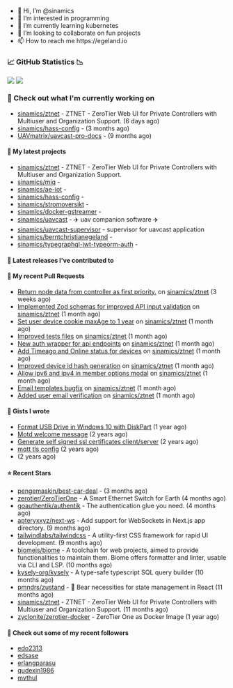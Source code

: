 <p align="center">
  <ul>
    <li>👋 Hi, I’m @sinamics</li>
    <li>👀 I’m interested in programming</li>
    <li>🌱 I’m currently learning kubernetes</li>
    <li>💞️ I’m looking to collaborate on fun projects</li>
    <li>📫 How to reach me https://egeland.io</li>
  </ul>
</p>

### 📈 GitHub Statistics 📉
<img align="center" src="https://githubreadme.egeland.io/?username=sinamics&show_icons=true&theme=ayu-mirage" />
<img align="center" src="https://githubreadme.egeland.io/top-langs/?username=sinamics&theme=ayu-mirage&layout=compact" />

### 👷 Check out what I'm currently working on

- [sinamics/ztnet](https://github.com/sinamics/ztnet) - ZTNET - ZeroTier Web UI for Private Controllers with Multiuser and Organization Support. (6 days ago)
- [sinamics/hass-config](https://github.com/sinamics/hass-config) -  (3 months ago)
- [UAVmatrix/uavcast-pro-docs](https://github.com/UAVmatrix/uavcast-pro-docs) -  (9 months ago)

#### 🌱 My latest projects

- [sinamics/ztnet](https://github.com/sinamics/ztnet) - ZTNET - ZeroTier Web UI for Private Controllers with Multiuser and Organization Support.
- [sinamics/miq](https://github.com/sinamics/miq) - 
- [sinamics/ae-iot](https://github.com/sinamics/ae-iot) - 
- [sinamics/hass-config](https://github.com/sinamics/hass-config) - 
- [sinamics/stromoversikt](https://github.com/sinamics/stromoversikt) - 
- [sinamics/docker-gstreamer](https://github.com/sinamics/docker-gstreamer) - 
- [sinamics/uavcast](https://github.com/sinamics/uavcast) - ✈️ uav companion software ✈️
- [sinamics/uavcast-supervisor](https://github.com/sinamics/uavcast-supervisor) - supervisor for uavcast application
- [sinamics/berntchristianegeland](https://github.com/sinamics/berntchristianegeland) - 
- [sinamics/typegraphql-jwt-typeorm-auth](https://github.com/sinamics/typegraphql-jwt-typeorm-auth) - 

#### 🔭 Latest releases I've contributed to


#### 🔨 My recent Pull Requests

- [Return node data from controller as first priority.](https://github.com/sinamics/ztnet/pull/548) on [sinamics/ztnet](https://github.com/sinamics/ztnet) (3 weeks ago)
- [Implemented Zod schemas for improved API input validation](https://github.com/sinamics/ztnet/pull/538) on [sinamics/ztnet](https://github.com/sinamics/ztnet) (1 month ago)
- [Set user device cookie maxAge to 1 year](https://github.com/sinamics/ztnet/pull/537) on [sinamics/ztnet](https://github.com/sinamics/ztnet) (1 month ago)
- [Improved tests files](https://github.com/sinamics/ztnet/pull/536) on [sinamics/ztnet](https://github.com/sinamics/ztnet) (1 month ago)
- [New auth wrapper for api endpoints](https://github.com/sinamics/ztnet/pull/535) on [sinamics/ztnet](https://github.com/sinamics/ztnet) (1 month ago)
- [Add Timeago and Online status for devices](https://github.com/sinamics/ztnet/pull/534) on [sinamics/ztnet](https://github.com/sinamics/ztnet) (1 month ago)
- [Improved device id hash generation](https://github.com/sinamics/ztnet/pull/530) on [sinamics/ztnet](https://github.com/sinamics/ztnet) (1 month ago)
- [Allow ipv6 and ipv4 in member options modal](https://github.com/sinamics/ztnet/pull/529) on [sinamics/ztnet](https://github.com/sinamics/ztnet) (1 month ago)
- [Email templates bugfix](https://github.com/sinamics/ztnet/pull/528) on [sinamics/ztnet](https://github.com/sinamics/ztnet) (1 month ago)
- [Added user email verification](https://github.com/sinamics/ztnet/pull/522) on [sinamics/ztnet](https://github.com/sinamics/ztnet) (1 month ago)

#### 📓 Gists I wrote

- [Format USB Drive in Windows 10 with DiskPart](https://gist.github.com/8aa001b3dbe040e07917665b6a8f59c4) (1 year ago)
- [Motd welcome message](https://gist.github.com/d1f96f39b797ccb2eba6e8bd539510bc) (2 years ago)
- [Generate self signed ssl certificates client/server](https://gist.github.com/4ecdb293851b7018a715f4186ffa1e79) (2 years ago)
- [mqtt tls config](https://gist.github.com/20d325a3d7d8d9db4c657737f93aac99) (2 years ago)
- [](https://gist.github.com/2dce8bf46e2de3f3fb642bc342d9f5a2) (2 years ago)

#### ⭐ Recent Stars

- [pengemaskin/best-car-deal](https://github.com/pengemaskin/best-car-deal) -  (3 months ago)
- [zerotier/ZeroTierOne](https://github.com/zerotier/ZeroTierOne) - A Smart Ethernet Switch for Earth (4 months ago)
- [goauthentik/authentik](https://github.com/goauthentik/authentik) - The authentication glue you need. (4 months ago)
- [apteryxxyz/next-ws](https://github.com/apteryxxyz/next-ws) - Add support for WebSockets in Next.js app directory. (9 months ago)
- [tailwindlabs/tailwindcss](https://github.com/tailwindlabs/tailwindcss) - A utility-first CSS framework for rapid UI development. (9 months ago)
- [biomejs/biome](https://github.com/biomejs/biome) - A toolchain for web projects, aimed to provide functionalities to maintain them. Biome offers formatter and linter, usable via CLI and LSP. (10 months ago)
- [kysely-org/kysely](https://github.com/kysely-org/kysely) - A type-safe typescript SQL query builder (10 months ago)
- [pmndrs/zustand](https://github.com/pmndrs/zustand) - 🐻 Bear necessities for state management in React (11 months ago)
- [sinamics/ztnet](https://github.com/sinamics/ztnet) - ZTNET - ZeroTier Web UI for Private Controllers with Multiuser and Organization Support. (11 months ago)
- [zyclonite/zerotier-docker](https://github.com/zyclonite/zerotier-docker) - ZeroTier One as Docker Image (1 year ago)

#### 👯 Check out some of my recent followers

- [edo2313](https://github.com/edo2313)
- [edsase](https://github.com/edsase)
- [erlangparasu](https://github.com/erlangparasu)
- [qudexin1986](https://github.com/qudexin1986)
- [mvthul](https://github.com/mvthul)
